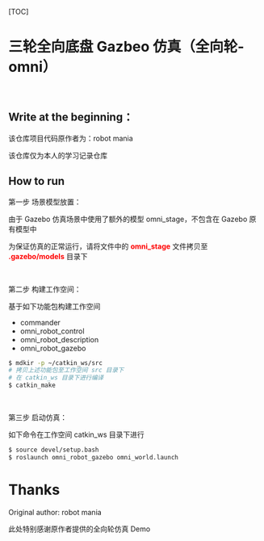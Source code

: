 [TOC]

# 三轮全向底盘 Gazbeo 仿真（全向轮-omni）

<br/>

## Write at the beginning：

该仓库项目代码原作者为：robot mania

该仓库仅为本人的学习记录仓库



## How to run 

第一步 场景模型放置：

由于 Gazebo 仿真场景中使用了额外的模型 omni_stage，不包含在 Gazebo 原有模型中

为保证仿真的正常运行，请将文件中的 <font color=red>**omni_stage**</font> 文件拷贝至 <font color=red>**.gazebo/models**</font> 目录下

<br/>

第二步 构建工作空间：

基于如下功能包构建工作空间

- commander
- omni_robot_control
- omni_robot_description
- omni_robot_gazebo

```bash
$ mdkir -p ~/catkin_ws/src
# 拷贝上述功能包至工作空间 src 目录下
# 在 catkin_ws 目录下进行编译
$ catkin_make
```

<br/>

第三步 启动仿真：

如下命令在工作空间 catkin_ws 目录下进行

```bash
$ source devel/setup.bash
$ roslaunch omni_robot_gazebo omni_world.launch
```



# Thanks

Original author: robot mania

此处特别感谢原作者提供的全向轮仿真 Demo

